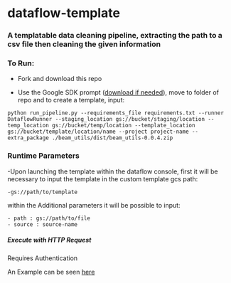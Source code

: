 # dataflow-template

### A templatable data cleaning pipeline, extracting the path to a csv file then cleaning the given information

### To Run:

- Fork and download this repo

- Use the Google SDK prompt ([download if needed](https://cloud.google.com/sdk/)), move to folder of repo and to create a template, input:

`python run_pipeline.py --requirements_file requirements.txt --runner DataflowRunner --staging_location gs://bucket/staging/location --temp_location gs://bucket/temp/location --template_location gs://bucket/template/location/name --project project-name --extra_package ./beam_utils/dist/beam_utils-0.0.4.zip`


### Runtime Parameters

-Upon launching the template within the dataflow console, first it will be necessary to input the template in the custom template gcs path:

    -gs://path/to/template
    
within the Additional parameters it will be possible to input:

    - path : gs://path/to/file
    - source : source-name

    
##### Execute with HTTP Request

Requires Authentication

An Example can be seen [here](https://github.com/jamesmoore255/dataflow_template/blob/master/post_request.py)
